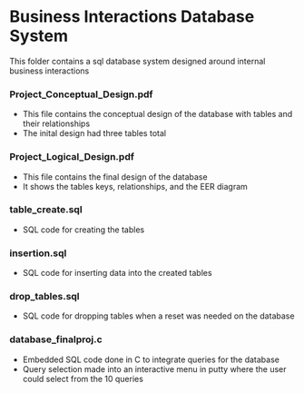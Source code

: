 # Business Interactions Database System

This folder contains a sql database system designed around internal business interactions

### Project_Conceptual_Design.pdf
- This file contains the conceptual design of the database with tables and their relationships
- The inital design had three tables total
### Project_Logical_Design.pdf
- This file contains the final design of the database
- It shows the tables keys, relationships, and the EER diagram
### table_create.sql
- SQL code for creating the tables
### insertion.sql
- SQL code for inserting data into the created tables
### drop_tables.sql
- SQL code for dropping tables when a reset was needed on the database
### database_finalproj.c
- Embedded SQL code done in C to integrate queries for the database
- Query selection made into an interactive menu in putty where the user could select from the 10 queries
